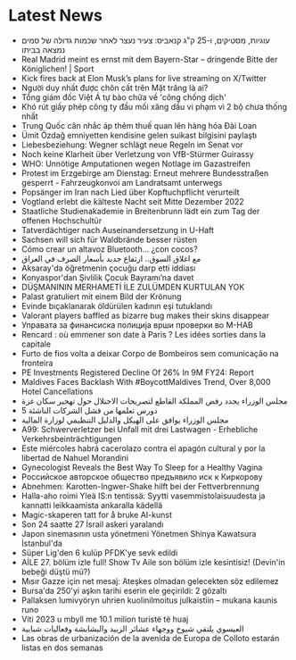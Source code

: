 # Latest News
-  עוגיות, מסטיקים, ו-25 ק"ג קנאביס: צעיר נעצר לאחר שכמות גדולה של סמים נמצאה בביתו
-  Real Madrid meint es ernst mit dem Bayern-Star – dringende Bitte der Königlichen! | Sport
-  Kick fires back at Elon Musk’s plans for live streaming on X/Twitter
-  Người duy nhất được chôn cất trên Mặt trăng là ai?
-  Tổng giám đốc Việt Á tự bào chữa về 'công chống dịch'
-  Khó rút giấy phép công ty đầu mối xăng dầu vi phạm vì 2 bộ chưa thống nhất
-  Trung Quốc cân nhắc áp thêm thuế quan lên hàng hóa Đài Loan
-  Ümit Özdağ emniyetten kendisine gelen suikast bilgisini paylaştı
-  Liebesbeziehung: Wegner schlägt neue Regeln im Senat vor
-  Noch keine Klarheit über Verletzung von VfB-Stürmer Guirassy
-  WHO: Unnötige Amputationen wegen Notlage im Gazastreifen
-  Protest im Erzgebirge am Dienstag: Erneut mehrere Bundesstraßen gesperrt - Fahrzeugkonvoi am Landratsamt unterwegs
-  Popsänger im Iran nach Lied über Kopftuchpflicht verurteilt
-  Vogtland erlebt die kälteste Nacht seit Mitte Dezember 2022
-  Staatliche Studienakademie in Breitenbrunn lädt ein zum Tag der offenen Hochschultür
-  Tatverdächtiger nach Auseinandersetzung in U-Haft
-  Sachsen will sich für Waldbrände besser rüsten
-  Cómo crear un altavoz Bluetooth… ¿con cocos?
-  مع اغلاق السوق.. ارتفاع جديد بأسعار الصرف في العراق
-  Aksaray'da öğretmenin çocuğu darp etti iddiası
-  Konyaspor'dan Şivlilik Çocuk Bayramı’na davet
-  DÜŞMANININ MERHAMETİ İLE ZULÜMDEN KURTULAN YOK
-  Palast gratuliert mit einem Bild der Krönung
-  Evinde bıçaklanarak öldürülen kadının eşi tutuklandı
-  Valorant players baffled as bizarre bug makes their skins disappear
-  Управата за финансиска полиција врши проверки во М-НАВ
-  Rencard : où emmener son date à Paris ? Les idées sorties dans la capitale
-  Furto de fios volta a deixar Corpo de Bombeiros sem comunicação na fronteira
-  PE Investments Registered Decline Of 26% In 9M FY24: Report
-  Maldives Faces Backlash With #BoycottMaldives Trend, Over 8,000 Hotel Cancellations
-  مجلس الوزراء يجدد رفض المملكة القاطع لتصريحات الاحتلال حول تهجير سكان غزة
-  5 دورس تعلمها من فشل الشركات الناشئة
-  مجلس الوزراء يوافق على الهيكل والدليل التنظيمي لوزارة المالية
-  A99: Schwerverletzer bei Unfall mit drei Lastwagen - Erhebliche Verkehrsbeinträchtigungen
-  Este miércoles habrá cacerolazo contra el apagón cultural y por la libertad de Nahuel Morandini
-  Gynecologist Reveals the Best Way To Sleep for a Healthy Vagina
-  Российское авторское общество предъявило иск к Киркорову
-  Abnehmen: Karotten-Ingwer-Shake hilft bei der Fettverbrennung
-  Halla-aho roimi Yleä IS:n tentissä: Syytti vasemmistolaisuudesta ja kannatti leikkaamista ankaralla kädellä
-  Magic-skaperen tatt for å bruke AI-kunst
-  Son 24 saatte 27 İsrail askeri yaralandı
-  Japon sinemasının usta yönetmeni Yönetmen Shinya Kawatsura İstanbul'da
-  Süper Lig'den 6 kulüp PFDK'ye sevk edildi
-  AİLE 27. bölüm izle full! Show Tv Aile son bölüm izle kesintisiz! (Devin'in bebeği düştü mü?)
-  Mısır Gazze için net mesaj: Ateşkes olmadan gelecekten söz edilemez
-  Bursa'da 250'yi aşkın tarihi eserin ele geçirildi: 2 gözaltı
-  Pallaksen lumivyöryn uhrien kuolin­ilmoitus julkaistiin – mukana kaunis runo
-  Viti 2023 u mbyll me 10.1 milion turistë të huaj
-  العيسوي يلتقي شيوخ ووجهاء عشائر الزبيد والبشابشة وفعاليات شبابية
-  Las obras de urbanización de la avenida de Europa de Colloto estarán listas en dos semanas
